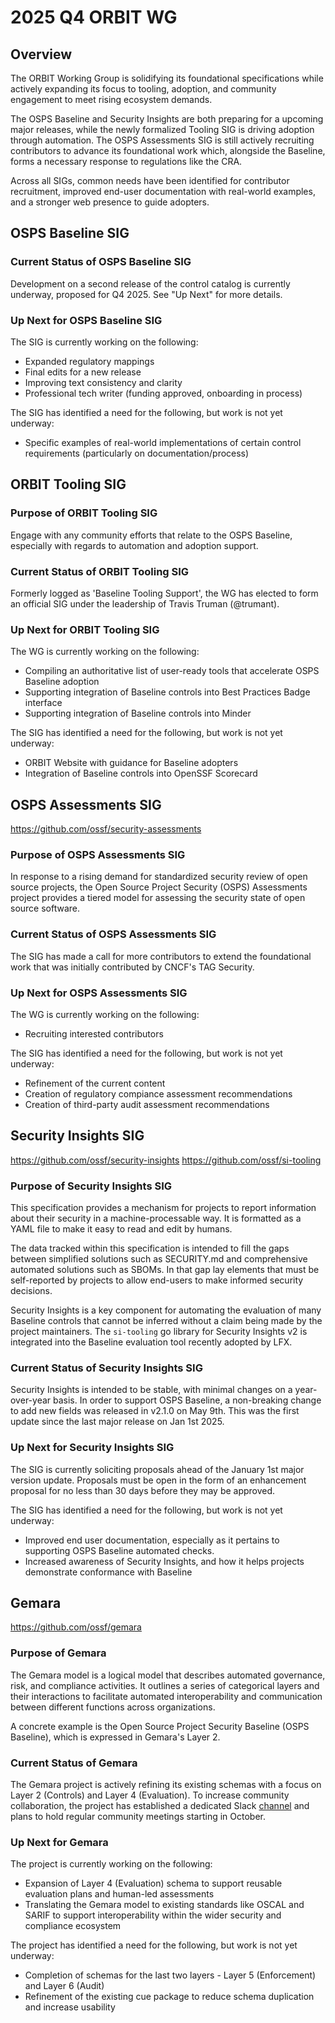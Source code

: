 # 2025 Q4 ORBIT WG

## Overview

The ORBIT Working Group is solidifying its foundational specifications while actively expanding its focus to tooling, adoption, and community engagement to meet rising ecosystem demands.

The OSPS Baseline and Security Insights are both preparing for a upcoming major releases, while the newly formalized Tooling SIG is driving adoption through automation. The OSPS Assessments SIG is still actively recruiting contributors to advance its foundational work which, alongside the Baseline, forms a necessary response to regulations like the CRA.

Across all SIGs, common needs have been identified for contributor recruitment, improved end-user documentation with real-world examples, and a stronger web presence to guide adopters.

## OSPS Baseline SIG

### Current Status of OSPS Baseline SIG

Development on a second release of the control catalog is currently underway, proposed for Q4 2025. See "Up Next" for more details.

### Up Next for OSPS Baseline SIG

The SIG is currently working on the following:

- Expanded regulatory mappings
- Final edits for a new release
- Improving text consistency and clarity
- Professional tech writer (funding approved, onboarding in process)

The SIG has identified a need for the following, but work is not yet underway:

- Specific examples of real-world implementations of certain control requirements (particularly on documentation/process)

## ORBIT Tooling SIG

### Purpose of ORBIT Tooling SIG

Engage with any community efforts that relate to the OSPS Baseline, especially with regards to automation and adoption support.

### Current Status of ORBIT Tooling SIG

Formerly logged as 'Baseline Tooling Support', the WG has elected to form an official SIG under the leadership of Travis Truman (@trumant).

### Up Next for ORBIT Tooling SIG

The WG is currently working on the following:

- Compiling an authoritative list of user-ready tools that accelerate OSPS Baseline adoption
- Supporting integration of Baseline controls into Best Practices Badge interface
- Supporting integration of Baseline controls into Minder

The SIG has identified a need for the following, but work is not yet underway:

- ORBIT Website with guidance for Baseline adopters
- Integration of Baseline controls into OpenSSF Scorecard

## OSPS Assessments SIG

https://github.com/ossf/security-assessments

### Purpose of OSPS Assessments SIG

In response to a rising demand for standardized security review of open source projects, the Open Source Project Security (OSPS) Assessments project provides a tiered model for assessing the security state of open source software.

### Current Status of OSPS Assessments SIG

The SIG has made a call for more contributors to extend the foundational work that was initially contributed by CNCF's TAG Security.

### Up Next for OSPS Assessments SIG

The WG is currently working on the following:

- Recruiting interested contributors

The SIG has identified a need for the following, but work is not yet underway:

- Refinement of the current content
- Creation of regulatory compiance assessment recommendations
- Creation of third-party audit assessment recommendations


## Security Insights SIG

https://github.com/ossf/security-insights
https://github.com/ossf/si-tooling

### Purpose of Security Insights SIG

This specification provides a mechanism for projects to report information about their security in a machine-processable way. It is formatted as a YAML file to make it easy to read and edit by humans.

The data tracked within this specification is intended to fill the gaps between simplified solutions such as SECURITY.md and comprehensive automated solutions such as SBOMs. In that gap lay elements that must be self-reported by projects to allow end-users to make informed security decisions.

Security Insights is a key component for automating the evaluation of many Baseline controls that cannot be inferred without a claim being made by the project maintainers. The `si-tooling` go library for Security Insights v2 is integrated into the Baseline evaluation tool recently adopted by LFX.

### Current Status of Security Insights SIG

Security Insights is intended to be stable, with minimal changes on a year-over-year basis. In order to support OSPS Baseline, a non-breaking change to add new fields was released in v2.1.0 on May 9th. This was the first update since the last major release on Jan 1st 2025.

### Up Next for Security Insights SIG

The SIG is currently soliciting proposals ahead of the January 1st major version update. Proposals must be open in the form of an enhancement proposal for no less than 30 days before they may be approved.

The SIG has identified a need for the following, but work is not yet underway:

- Improved end user documentation, especially as it pertains to supporting OSPS Baseline automated checks.
- Increased awareness of Security Insights, and how it helps projects demonstrate conformance with Baseline

## Gemara

https://github.com/ossf/gemara

### Purpose of Gemara

The Gemara model is a logical model that describes automated governance, risk, and compliance activities.
It outlines a series of categorical layers and their interactions to facilitate automated interoperability 
and communication between different functions across organizations.

A concrete example is the Open Source Project Security Baseline (OSPS Baseline), which is expressed in Gemara's Layer 2.

### Current Status of Gemara

The Gemara project is actively refining its existing schemas with a focus on Layer 2 (Controls) and Layer 4 (Evaluation).
To increase community collaboration, the project has established a dedicated Slack [channel](https://openssf.slack.com/archives/C09A9PP765Q) and plans to hold regular community meetings starting in October.

### Up Next for Gemara

The project is currently working on the following:

- Expansion of Layer 4 (Evaluation) schema to support reusable evaluation plans and human-led assessments  
- Translating the Gemara model to existing standards like OSCAL and SARIF to support interoperability within the wider security and compliance ecosystem  

The project has identified a need for the following, but work is not yet underway:

- Completion of schemas for the last two layers - Layer 5 (Enforcement) and Layer 6 (Audit)
- Refinement of the existing cue package to reduce schema duplication and increase usability